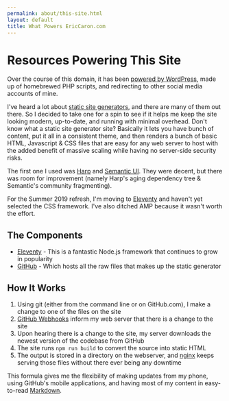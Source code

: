 ```yaml
---
permalink: about/this-site.html
layout: default
title: What Powers EricCaron.com
---
```

# Resources Powering This Site

Over the course of this domain, it has been [powered by WordPress](https://wordpress.org/), made up of homebrewed PHP scripts, and redirecting to other social media accounts of mine.

I've heard a lot about [static site generators](https://www.staticgen.com/), and there are many of them out there. So I decided to take one for a spin to see if it helps me keep the site looking modern, up-to-date, and running with minimal overhead. Don't know what a static site generator site? Basically it lets you have bunch of content, put it all in a consistent theme, and then renders a bunch of basic HTML, Javascript & CSS files that are easy for any web server to host with the added benefit of massive scaling while having no server-side security risks.

The first one I used was [Harp](http://harpjs.com/) and [Semantic UI](http://semantic-ui.com/). They were decent, but there was room for improvement (namely Harp's aging dependency tree & Semantic's community fragmenting).

For the Summer 2019 refresh, I'm moving to [Eleventy](https://www.11ty.io/) and haven't yet selected the CSS framework. I've also ditched AMP because it wasn't worth the effort.

## The Components
* [Eleventy](https://www.11ty.io/) - This is a fantastic Node.js framework that continues to grow in popularity
* [GitHub](https://github.com/ecaron/ericcaron.com) - Which hosts all the raw files that makes up the static generator

## How It Works
1. Using git (either from the command line or on GitHub.com), I make a change to one of the files on the site
2. [GitHub Webhooks](https://developer.github.com/webhooks/) inform my web server that there is a change to the site
3. Upon hearing there is a change to the site, my server downloads the newest version of the codebase from GitHub
4. The site runs `npm run build` to convert the source into static HTML
5. The output is stored in a directory on the webserver, and [nginx](http://nginx.org/) keeps serving those files without there ever being any downtime

This formula gives me the flexibility of making updates from my phone, using GitHub's mobile applications, and having most of my content in easy-to-read [Markdown](https://commonmark.org/).
